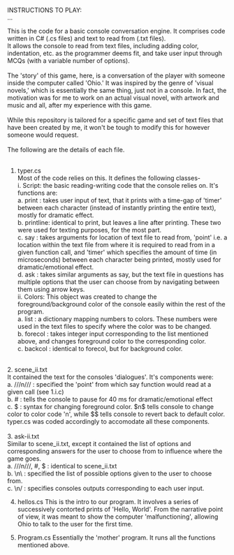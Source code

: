 INSTRUCTIONS TO PLAY:<br>
...<br>

This is the code for a basic console conversation engine. It comprises code written in C# (.cs files) and text to read from (.txt files).<br>
It allows the console to read from text files, including adding color, indentation, etc. as the programmer deems fit, and take user input through MCQs (with a variable number of options).<br><br>
The 'story' of this game, here, is a conversation of the player with someone inside the computer called 'Ohio.' It was inspired by the genre of 'visual novels,' which is essentially the same thing, just not in a console. In fact, the motivation was for me to work on an actual visual novel, with artwork and music and all, after my experience with this game.<br><br>
While this repository is tailored for a specific game and set of text files that have been created by me, it won't be tough to modify this for however someone would request.<br>
<br>
The following are the details of each file.<br>
<br>
1. typer.cs<br>
Most of the code relies on this. It defines the following classes-<br>
i. Script: the basic reading-writing code that the console relies on. It's functions are:<br>
a. print : takes user input of text, that it prints with a time-gap of 'timer' between each character (instead of instantly printing the entire text), mostly for dramatic effect.<br>
b. printline: identical to print, but leaves a line after printing. These two were used for texting purposes, for the most part.<br>
c. say : takes arguments for location of text file to read from, 'point' i.e. a location within the text file from where it is required to read from in a given function call, and 'timer' which specifies the amount of time (in microseconds) between each character being printed, mostly used for dramatic/emotional effect.<br>
d. ask : takes similar arguments as say, but the text file in questions has multiple options that the user can choose from by navigating between them using arrow keys.<br>
ii. Colors: This object was created to change the foreground/background color of the console easily within the rest of the program.<br>
a. list : a dictionary mapping numbers to colors. These numbers were used in the text files to specify where the color was to be changed.<br>
b. forecol : takes integer input corresponding to the list mentioned above, and changes foreground color to the corresponding color.<br>
c. backcol : identical to forecol, but for background color.<br>
<br>
2. scene_ii.txt<br>
It contained the text for the consoles 'dialogues'. It's components were:<br>
a. ///n/// : specified the 'point' from which say function would read at a given call (see 1.i.c)<br>
b. # : tells the console to pause for 40 ms for dramatic/emotional effect<br>
c. $ : syntax for changing foreground color. $n$ tells console to change color to color code 'n', while $$ tells console to revert back to default color.<br>
typer.cs was coded accordingly to accomodate all these components.<br>
<br>
3. ask-ii.txt<br>
Similar to scene_ii.txt, except it contained the list of options and corresponding answers for the user to choose from to influence where the game goes.<br>
a. ///n///, #, $ : identical to scene_ii.txt<br>
b. \n\ : specified the list of possible options given to the user to choose from.<br>
c. \n/ : specifies consoles outputs corresponding to each user input.

4. hellos.cs
This is the intro to our program. It involves a series of successively contorted prints of 'Hello, World'. From the narrative point of view, it was meant to show the computer 'malfunctioning', allowing Ohio to talk to the user for the first time.

5. Program.cs
Essentially the 'mother' program. It runs all the functions mentioned above.
